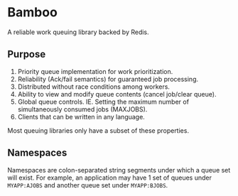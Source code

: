 # Bamboo

A reliable work queuing library backed by Redis.

## Purpose

1. Priority queue implementation for work prioritization.
2. Reliability (Ack/fail semantics) for guaranteed job processing.
3. Distributed without race conditions among workers.
4. Ability to view and modify queue contents (cancel job/clear queue).
5. Global queue controls. IE. Setting the maximum number of
simultaneously consumed jobs (MAXJOBS).
6. Clients that can be written in any language.

Most queuing libraries only have a subset of these properties.

## Namespaces

Namespaces are colon-separated string segments under which a queue set
will exist. For example, an application may have 1 set of queues under
`MYAPP:AJOBS` and another queue set under `MYAPP:BJOBS`.
